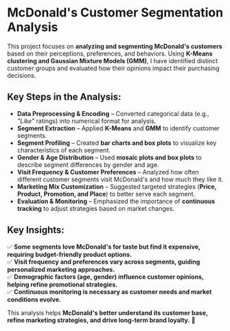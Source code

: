 # McDonald's Customer Segmentation Analysis 

This project focuses on **analyzing and segmenting McDonald's customers** based on their perceptions, preferences, and behaviors. Using **K-Means clustering and Gaussian Mixture Models (GMM)**, I have identified distinct customer groups and evaluated how their opinions impact their purchasing decisions.

## Key Steps in the Analysis: 
- **Data Preprocessing & Encoding** – Converted categorical data (e.g., *"Like"* ratings) into numerical format for analysis.
- **Segment Extraction** – Applied **K-Means** and **GMM** to identify customer segments.
- **Segment Profiling** – Created **bar charts and box plots** to visualize key characteristics of each segment.
- **Gender & Age Distribution** – Used **mosaic plots and box plots** to describe segment differences by gender and age.
- **Visit Frequency & Customer Preferences** – Analyzed how often different customer segments visit McDonald's and how much they like it.
- **Marketing Mix Customization** – Suggested targeted strategies (**Price, Product, Promotion, and Place**) to better serve each segment.
- **Evaluation & Monitoring** – Emphasized the importance of **continuous tracking** to adjust strategies based on market changes.

## Key Insights:
✅ **Some segments love McDonald's for taste but find it expensive, requiring budget-friendly product options.**  
✅ **Visit frequency and preferences vary across segments, guiding personalized marketing approaches.**  
✅ **Demographic factors (age, gender) influence customer opinions, helping refine promotional strategies.**  
✅ **Continuous monitoring is necessary as customer needs and market conditions evolve.**  

This analysis helps **McDonald's better understand its customer base, refine marketing strategies, and drive long-term brand loyalty.** 🚀
